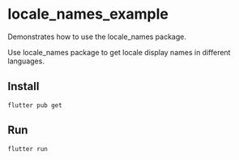 # locale_names_example

Demonstrates how to use the locale_names package.

Use locale_names package to get locale display names in different languages.

## Install
```shell script
flutter pub get
```
## Run
```shell script
flutter run
```
